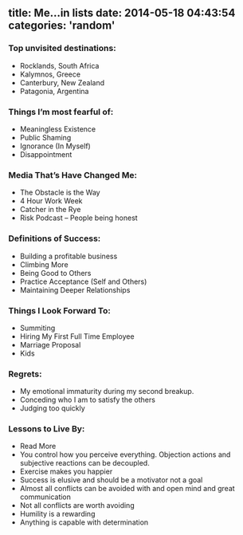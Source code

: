title: Me...in lists
date: 2014-05-18 04:43:54
categories: 'random'
---

### Top unvisited destinations:

* Rocklands, South Africa
* Kalymnos, Greece
* Canterbury, New Zealand
* Patagonia, Argentina

### Things I’m most fearful of:

* Meaningless Existence
* Public Shaming
* Ignorance (In Myself)
* Disappointment

### Media That’s Have Changed Me:

* The Obstacle is the Way
* 4 Hour Work Week
* Catcher in the Rye
* Risk Podcast – People being honest

### Definitions of Success:

* Building a profitable business
* Climbing More
* Being Good to Others
* Practice Acceptance (Self and Others)
* Maintaining Deeper Relationships

### Things I Look Forward To:

* Summiting
* Hiring My First Full Time Employee
* Marriage Proposal
* Kids

### Regrets:

* My emotional immaturity during my second breakup.
* Conceding who I am to satisfy the others
* Judging too quickly

### Lessons to Live By:

* Read More
* You control how you perceive everything. Objection actions and subjective reactions can be decoupled.
* Exercise makes you happier
* Success is elusive and should be a motivator not a goal
* Almost all conflicts can be avoided with and open mind and great communication
* Not all conflicts are worth avoiding
* Humility is a rewarding
* Anything is capable with determination